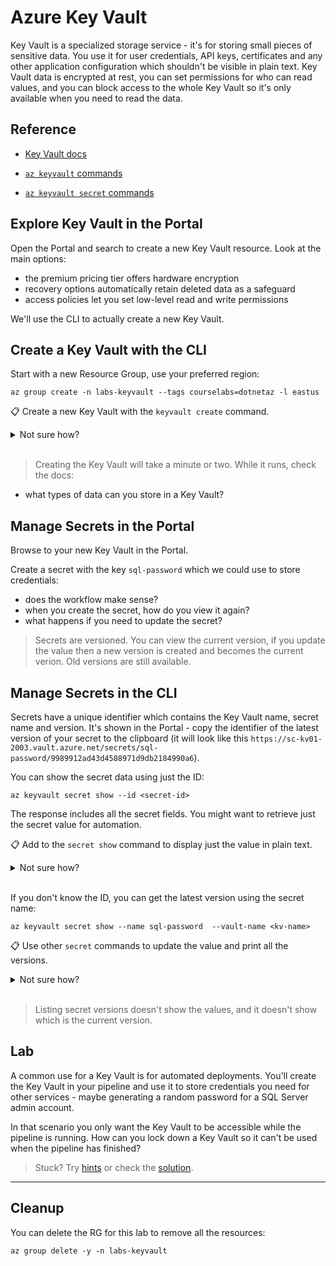 # Azure Key Vault

Key Vault is a specialized storage service - it's for storing small pieces of sensitive data. You use it for user credentials, API keys, certificates and any other application configuration which shouldn't be visible in plain text. Key Vault data is encrypted at rest, you can set permissions for who can read values, and you can block access to the whole Key Vault so it's only available when you need to read the data.

## Reference

- [Key Vault docs](https://docs.microsoft.com/en-gb/azure/key-vault/)

- [`az keyvault` commands](https://docs.microsoft.com/en-us/cli/azure/keyvault?view=azure-cli-latest)

- [`az keyvault secret` commands](https://docs.microsoft.com/en-us/cli/azure/keyvault/secret?view=azure-cli-latest)

## Explore Key Vault in the Portal

Open the Portal and search to create a new Key Vault resource. Look at the main options:

- the premium pricing tier offers hardware encryption
- recovery options automatically retain deleted data as a safeguard
- access policies let you set low-level read and write permissions

We'll use the CLI to actually create a new Key Vault.

## Create a Key Vault with the CLI

Start with a new Resource Group, use your preferred region:

```
az group create -n labs-keyvault --tags courselabs=dotnetaz -l eastus
```

📋 Create a new Key Vault with the `keyvault create` command.

<details>
  <summary>Not sure how?</summary>

Start with the help:

```
az keyvault create --help
```

You need to specify the RG, region and a globally unique name:

```
az keyvault create -l eastus -g labs-keyvault -n <kv-name>
```

</details><br/>

> Creating the Key Vault will take a minute or two. While it runs, check the docs:

- what types of data can you store in a Key Vault?

## Manage Secrets in the Portal

Browse to your new Key Vault in the Portal.

Create a secret with the key `sql-password` which we could use to store credentials:

- does the workflow make sense?
- when you create the secret, how do you view it again?
- what happens if you need to update the secret?

> Secrets are versioned. You can view the current version, if you update the value then a new version is created and becomes the current verion. Old versions are still available.

## Manage Secrets in the CLI

Secrets have a unique identifier which contains the Key Vault name, secret name and version. It's shown in the Portal - copy the identifier of the latest version of your secret to the clipboard (it will look like this `https://sc-kv01-2003.vault.azure.net/secrets/sql-password/9989912ad43d4588971d9db2184990a6`).

You can show the secret data using just the ID:

```
az keyvault secret show --id <secret-id>
```

The response includes all the secret fields. You might want to retrieve just the secret value for automation.

📋 Add to the `secret show` command to display just the value in plain text.

<details>
  <summary>Not sure how?</summary>

Like other `az` commands you can add output and query parameters:

```
az keyvault secret show -o tsv --query "value" --id <secret-id>
```

</details><br/>

If you don't know the ID, you can get the latest version using the secret name:

```
az keyvault secret show --name sql-password  --vault-name <kv-name>
```

📋 Use other `secret` commands to update the value and print all the versions.

<details>
  <summary>Not sure how?</summary>

Check the commands available:

```
az keyvault secret --help
```

You use `secret set` to create or update a secret:

```
az keyvault secret set --name sql-password --value pw124123v4 --vault-name <kv-name>
```

And you can list all versions:

```
az keyvault secret list-versions --name sql-password --vault-name <kv-name>
```
</details><br/>

> Listing secret versions doesn't show the values, and it doesn't show which is the current version.

## Lab

A common use for a Key Vault is for automated deployments. You'll create the Key Vault in your pipeline and use it to store credentials you need for other services - maybe generating a random password for a SQL Server admin account.

In that scenario you only want the Key Vault to be accessible while the pipeline is running. How can you lock down a Key Vault so it can't be used when the pipeline has finished?

> Stuck? Try [hints](hints.md) or check the [solution](solution.md).

___

## Cleanup

You can delete the RG for this lab to remove all the resources:

```
az group delete -y -n labs-keyvault
```